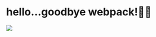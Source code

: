 # hello...goodbye webpack!🙋‍♂️

<img src="media/webpack/chdd.JPG" />

<!-- ![alt 属性文本](media/webpack/chdd.JPG) -->
